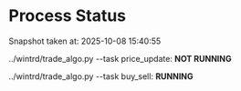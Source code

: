 # Process Status

Snapshot taken at: 2025-10-08 15:40:55

../wintrd/trade_algo.py --task price_update: **NOT RUNNING**

../wintrd/trade_algo.py --task buy_sell: **RUNNING**

